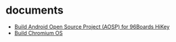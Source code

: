 # documents
* [Build Android Open Source Project (AOSP) for 96Boards HiKey](Build_AOSP_HiKey.md)
* [Build Chromium OS](Build_ChromiumOS.md)
